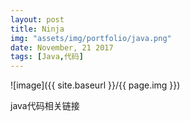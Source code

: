 ```yaml
---
layout: post
title: Ninja
img: "assets/img/portfolio/java.png"
date: November, 21 2017
tags: [Java,代码]
---
```


![image]({{ site.baseurl }}/{{ page.img }})

java代码相关链接
